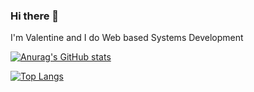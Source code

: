 ### Hi there 👋

I'm Valentine and I do Web based Systems Development

[![Anurag's GitHub stats](https://github-readme-stats.vercel.app/api?username=ValentineSean&show_icons=true&theme=dark&count_private=true&hide=stars)](https://github.com/anuraghazra/github-readme-stats)

[![Top Langs](https://github-readme-stats.vercel.app/api/top-langs/?username=ValentineSean)](https://github.com/anuraghazra/github-readme-stats)
